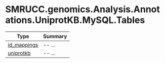 ﻿
# SMRUCC.genomics.Analysis.Annotations.UniprotKB.MySQL.Tables

|Type|Summary|
|----|-------|
|[id_mappings](./id_mappings.md)|-- ...|
|[uniprotkb](./uniprotkb.md)|-- ...|


